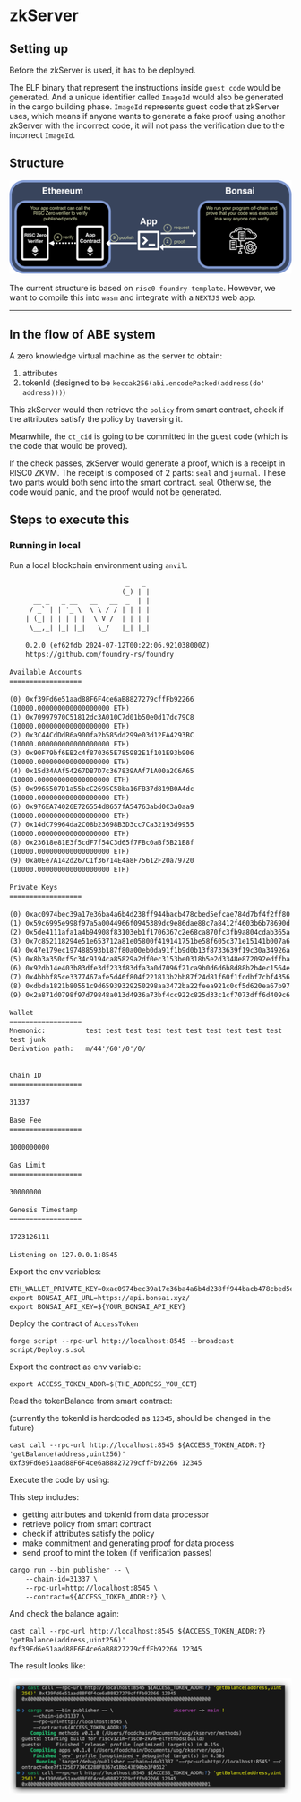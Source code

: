 # zkServer

## Setting up

Before the zkServer is used, it has to be deployed. 

The ELF binary that represent the instructions inside `guest code` would be generated. And a unique identifier called `ImageId` would also be generated in the cargo building phase. `ImageId` represents guest code that zkServer uses, which means if anyone wants to generate a fake proof using another zkServer with the incorrect code, it will not pass the verification due to the incorrect `ImageId`.

## Structure

![bonsai_api_diagram](./images/risc0-foundry-template.png)

The current structure is based on `risc0-foundry-template`. However, we want to compile this into `wasm` and integrate with a `NEXTJS` web app.

---

## In the flow of ABE system

A zero knowledge virtual machine as the server to obtain:

1. attributes
2. tokenId (designed to be `keccak256(abi.encodePacked(address(do' address)))`)

This zkServer would then retrieve the `policy` from smart contract, check if the attributes satisfy the policy by traversing it.

Meanwhile, the `ct_cid` is going to be committed in the guest code (which is the code that would be proved).

If the check passes, zkServer would generate a proof, which is a receipt in RISC0 ZKVM. The receipt is composed of 2 parts: `seal` and `journal`. These two parts would both send into the smart contract. `seal`
Otherwise, the code would panic, and the proof would not be generated.

## Steps to execute this

### Running in local

Run a local blockchain environment using `anvil`.
 
```shell
                             _   _
                            (_) | |
      __ _   _ __   __   __  _  | |
     / _` | | '_ \  \ \ / / | | | |
    | (_| | | | | |  \ V /  | | | |
     \__,_| |_| |_|   \_/   |_| |_|

    0.2.0 (ef62fdb 2024-07-12T00:22:06.921038000Z)
    https://github.com/foundry-rs/foundry

Available Accounts
==================

(0) 0xf39Fd6e51aad88F6F4ce6aB8827279cffFb92266 (10000.000000000000000000 ETH)
(1) 0x70997970C51812dc3A010C7d01b50e0d17dc79C8 (10000.000000000000000000 ETH)
(2) 0x3C44CdDdB6a900fa2b585dd299e03d12FA4293BC (10000.000000000000000000 ETH)
(3) 0x90F79bf6EB2c4f870365E785982E1f101E93b906 (10000.000000000000000000 ETH)
(4) 0x15d34AAf54267DB7D7c367839AAf71A00a2C6A65 (10000.000000000000000000 ETH)
(5) 0x9965507D1a55bcC2695C58ba16FB37d819B0A4dc (10000.000000000000000000 ETH)
(6) 0x976EA74026E726554dB657fA54763abd0C3a0aa9 (10000.000000000000000000 ETH)
(7) 0x14dC79964da2C08b23698B3D3cc7Ca32193d9955 (10000.000000000000000000 ETH)
(8) 0x23618e81E3f5cdF7f54C3d65f7FBc0aBf5B21E8f (10000.000000000000000000 ETH)
(9) 0xa0Ee7A142d267C1f36714E4a8F75612F20a79720 (10000.000000000000000000 ETH)

Private Keys
==================

(0) 0xac0974bec39a17e36ba4a6b4d238ff944bacb478cbed5efcae784d7bf4f2ff80
(1) 0x59c6995e998f97a5a0044966f0945389dc9e86dae88c7a8412f4603b6b78690d
(2) 0x5de4111afa1a4b94908f83103eb1f1706367c2e68ca870fc3fb9a804cdab365a
(3) 0x7c852118294e51e653712a81e05800f419141751be58f605c371e15141b007a6
(4) 0x47e179ec197488593b187f80a00eb0da91f1b9d0b13f8733639f19c30a34926a
(5) 0x8b3a350cf5c34c9194ca85829a2df0ec3153be0318b5e2d3348e872092edffba
(6) 0x92db14e403b83dfe3df233f83dfa3a0d7096f21ca9b0d6d6b8d88b2b4ec1564e
(7) 0x4bbbf85ce3377467afe5d46f804f221813b2bb87f24d81f60f1fcdbf7cbf4356
(8) 0xdbda1821b80551c9d65939329250298aa3472ba22feea921c0cf5d620ea67b97
(9) 0x2a871d0798f97d79848a013d4936a73bf4cc922c825d33c1cf7073dff6d409c6

Wallet
==================
Mnemonic:          test test test test test test test test test test test junk
Derivation path:   m/44'/60'/0'/0/


Chain ID
==================

31337

Base Fee
==================

1000000000

Gas Limit
==================

30000000

Genesis Timestamp
==================

1723126111

Listening on 127.0.0.1:8545
```

Export the env variables:

```shell
ETH_WALLET_PRIVATE_KEY=0xac0974bec39a17e36ba4a6b4d238ff944bacb478cbed5efcae784d7bf4f2ff80 
export BONSAI_API_URL=https://api.bonsai.xyz/ 
export BONSAI_API_KEY=${YOUR_BONSAI_API_KEY}
```

Deploy the contract of `AccessToken`

```shell
forge script --rpc-url http://localhost:8545 --broadcast script/Deploy.s.sol
```

Export the contract as env variable:

```shell
export ACCESS_TOKEN_ADDR=${THE_ADDRESS_YOU_GET}
```

Read the tokenBalance from smart contract:

(currently the tokenId is hardcoded as `12345`, should be changed in the future)

```shell
cast call --rpc-url http://localhost:8545 ${ACCESS_TOKEN_ADDR:?} 'getBalance(address,uint256)' 0xf39Fd6e51aad88F6F4ce6aB8827279cffFb92266 12345
```

Execute the code by using:

This step includes:

* getting attributes and tokenId from data processor
* retrieve policy from smart contract
* check if attributes satisfy the policy
* make commitment and generating proof for data process
* send proof to mint the token (if verification passes)

```shell
cargo run --bin publisher -- \
    --chain-id=31337 \
    --rpc-url=http://localhost:8545 \
    --contract=${ACCESS_TOKEN_ADDR:?} \
```

And check the balance again:

```shell
cast call --rpc-url http://localhost:8545 ${ACCESS_TOKEN_ADDR:?} 'getBalance(address,uint256)' 0xf39Fd6e51aad88F6F4ce6aB8827279cffFb92266 12345
```

The result looks like:

![result](./images/result.png)